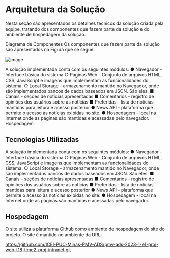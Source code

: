 # Arquitetura da Solução

Nesta seção são apresentados os detalhes técnicos da solução criada pela equipe, tratando dos componentes que fazem parte da solução e do ambiente de hospedagem da solução.

Diagrama de Componentes
Os componentes que fazem parte da solução são apresentados na Figura que se segue.

![image](https://github.com/ICEI-PUC-Minas-PMV-ADS/pmv-ads-2023-1-e1-proj-web-t18-time2-proj-intranet/assets/128554958/a7fc0666-3459-4f11-8ed3-4ea29df7cc6a)

A solução implementada conta com os seguintes módulos:
●	Navegador - Interface básica do sistema 
○	Páginas Web - Conjunto de arquivos HTML, CSS, JavaScript e imagens que implementam as funcionalidades do sistema.
○	Local Storage - armazenamento mantido no Navegador, onde são implementados bancos de dados baseados em JSON. São eles: 
■	Canais - seções de notícias apresentadas 
■	Comentários - registro de opiniões dos usuários sobre as notícias
■	Preferidas - lista de notícias mantidas para leitura e acesso posterior
●	News API - plataforma que permite o acesso às notícias exibidas no site.
●	Hospedagem - local na Internet onde as páginas são mantidas e acessadas pelo navegador. 
Hospedagem


## Tecnologias Utilizadas

A solução implementada conta com os seguintes módulos:
●	Navegador - Interface básica do sistema 
○	Páginas Web - Conjunto de arquivos HTML, CSS, JavaScript e imagens que implementam as funcionalidades do sistema.
○	Local Storage - armazenamento mantido no Navegador, onde são implementados bancos de dados baseados em JSON. São eles: 
■	Canais - seções de notícias apresentadas 
■	Comentários - registro de opiniões dos usuários sobre as notícias
■	Preferidas - lista de notícias mantidas para leitura e acesso posterior
●	News API - plataforma que permite o acesso às notícias exibidas no site.
●	Hospedagem - local na Internet onde as páginas são mantidas e acessadas pelo navegador. 



## Hospedagem

O site utiliza a plataforma Github como ambiente de hospedagem do site do projeto. O site é mantido no ambiente da URL: 

https://github.com/ICEI-PUC-Minas-PMV-ADS/pmv-ads-2023-1-e1-proj-web-t18-time2-proj-intranet.git


